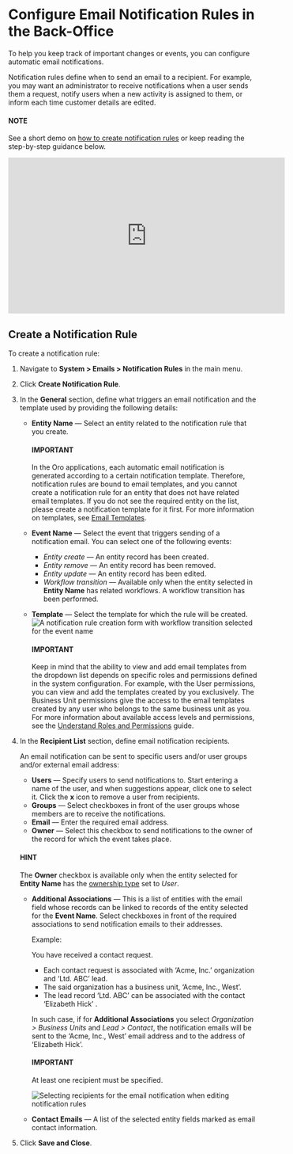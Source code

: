 <a id="system-notification-rules"></a>

<a id="doc-notification-rules-detailed"></a>

<a id="doc-notification-rules-recipient-list"></a>

<a id="doc-notification-rules-general"></a>

<a id="user-guide-using-emails-notifications"></a>

# Configure Email Notification Rules in the Back-Office

To help you keep track of important changes or events, you can configure automatic email notifications.

Notification rules define when to send an email to a recipient. For example, you may want an administrator to receive notifications when a user sends them a request, notify users when a new activity is assigned to them, or inform each time customer details are edited.

#### NOTE
See a short demo on <a href="https://academy.oroinc.com/media-library/create-notification-rules" target="_blank">how to create notification rules</a> or keep reading the step-by-step guidance below.

<iframe width="560" height="315" src="https://www.youtube.com/embed/m5-Bby5qRg4" frameborder="0" allowfullscreen></iframe>

## Create a Notification Rule

To create a notification rule:

1. Navigate to **System > Emails > Notification Rules** in the main menu.
2. Click **Create Notification Rule**.
3. In the **General** section, define what triggers an email notification and the template used by providing the following details:
   * **Entity Name** — Select an entity related to the notification rule that you create.

     #### IMPORTANT
     In the Oro applications, each automatic email notification is generated according to a certain notification template. Therefore, notification rules are bound to email templates, and you cannot create a notification rule for an entity that does not have related email templates. If you do not see the required entity on the list, please create a notification template for it first. For more information on templates, see [Email Templates](email-templates.md#user-guide-email-template).
   * **Event Name** — Select the event that triggers sending of a notification email. You can select one of the following events:
     * *Entity create* — An entity record has been created.
     * *Entity remove* — An entity record has been removed.
     * *Entity update* — An entity record has been edited.
     * *Workflow transition* — Available only when the entity selected in **Entity Name** has related workflows. A workflow transition has been performed.
   * **Template** — Select the template for which the rule will be created.
     ![A notification rule creation form with workflow transition selected for the event name](user/img/system/emails/notification_rules/notification_rule_general2.png)

     #### IMPORTANT
     Keep in mind that the ability to view and add email templates from the dropdown list depends on specific roles and permissions defined in the system configuration. For example, with the User permissions, you can view and add the templates created by you exclusively. The Business Unit permissions give the access to the email templates created by any user who belongs to the same business unit as you. For more information about available access levels and permissions, see the [Understand Roles and Permissions](../user-management/roles/index.md#user-guide-user-management-permissions-roles) guide.
4. In the **Recipient List** section, define email notification recipients.

   An email notification can be sent to specific users and/or user groups and/or external email address:
   * **Users** — Specify users to send notifications to. Start entering a name of the user, and when suggestions appear, click one to select it. Click the **x** icon to remove a user from recipients.
   * **Groups** — Select checkboxes in front of the user groups whose members are to receive the notifications.
   * **Email** — Enter the required email address.
   * **Owner** — Select this checkbox to send notifications to the owner of the record for which the event takes place.

   #### HINT
   The **Owner** checkbox is available only when the entity selected for **Entity Name** has the [ownership type](../user-management/roles/index.md#user-guide-user-management-permissions-ownership-type) set to *User*.

   * **Additional Associations** — This is a list of entities with the email field whose records can be linked to records of the entity selected for the **Event Name**. Select checkboxes in front of the required associations to send notification emails to their addresses.

     Example:

     You have received a contact request.
     * Each contact request is associated with ‘Acme, Inc.’ organization and ‘Ltd. ABC’ lead.
     * The said organization has a business unit, ‘Acme, Inc., West’.
     * The lead record ‘Ltd. ABC’ can be associated with the contact ‘Elizabeth Hick’ .

     In such case, if for **Additional Associations** you select *Organization > Business Units* and *Lead > Contact*, the notification emails will be sent to the ‘Acme, Inc., West’ email address and to the address of ‘Elizabeth Hick’.

     #### IMPORTANT
     At least one recipient must be specified.

     ![Selecting recipients for the email notification when editing notification rules](user/img/system/emails/notification_rules/notification_rule_recipient.png)
   * **Contact Emails** — A list of the selected entity fields marked as email contact information.
5. Click **Save and Close**.

<!-- fa-bars = fa-navicon -->
<!-- Ic Tiles is used as Set As Default in saved views, and as tiles in display layout options -->
<!-- IcPencil refers to Rename in Commerce and Inline Editing in CRM -->
<!-- Check mark in the square. -->
<!-- SortDesc is also used as drop-down arrow -->
